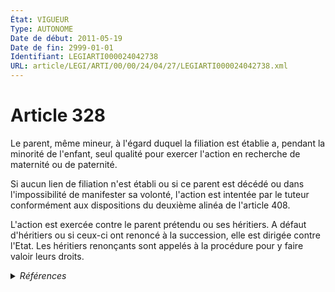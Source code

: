 ```yaml
---
État: VIGUEUR
Type: AUTONOME
Date de début: 2011-05-19
Date de fin: 2999-01-01
Identifiant: LEGIARTI000024042738
URL: article/LEGI/ARTI/00/00/24/04/27/LEGIARTI000024042738.xml
---
```


<h1>Article 328</h1>

Le parent, même mineur, à l'égard duquel la filiation est établie a, pendant la
minorité de l'enfant, seul qualité pour exercer l'action en recherche de
maternité ou de paternité.<br />

Si aucun lien de filiation n'est établi ou si ce parent est décédé ou dans
l'impossibilité de manifester sa volonté, l'action est intentée par le tuteur
conformément aux dispositions du deuxième alinéa de l'article 408.<br />

L'action est exercée contre le parent prétendu ou ses héritiers. A défaut
d'héritiers ou si ceux-ci ont renoncé à la succession, elle est dirigée contre
l'Etat. Les héritiers renonçants sont appelés à la procédure pour y faire valoir
leurs droits.


<details>
  <summary><em>Références</em></summary>

  <h2>Articles faisant référence à l'article</h2>
  
  <ul>
    <li>
      <a href="https://legal.tricoteuses.fr//redirection/LEGIARTI000022357512?vers=git&vers=legifrance">Code civil - article 408 AUTONOME MODIFIE, en vigueur du 2010-06-17 au 2015-10-17</a> CITATION cible
    </li>
    <li>
      <a href="https://legal.tricoteuses.fr//redirection/LEGIARTI000006427392?vers=git&vers=legifrance">Code civil - article 408 AUTONOME MODIFIE, en vigueur du 2009-01-01 au 2010-06-17</a> CITATION cible
    </li>
    <li>
      <a href="https://legal.tricoteuses.fr//redirection/LEGIARTI000031345351?vers=git&vers=legifrance">Code civil - article 408 AUTONOME VIGUEUR, en vigueur depuis le 2015-10-17</a> CITATION cible
    </li>
    <li>
      <a href="https://legal.tricoteuses.fr//redirection/LEGIARTI000006427391?vers=git&vers=legifrance">Code civil - article 408 AUTONOME MODIFIE, en vigueur du 1965-06-15 au 2009-01-01</a> CITATION cible
    </li>
    <li>
      <a href="https://legal.tricoteuses.fr//redirection/LEGIARTI000024023466?vers=git&vers=legifrance">LOI n° 2011-525 du 17 mai 2011 de simplification et d'amélioration de la qualité du droit - article 195 ENTIEREMENT_MODIF</a> MODIFIE source
    </li>
  </ul>
  
  <h2>Références faites par l'article</h2>
  
  <ul>
    <li>
      2011-05-17 MODIFIE cible <a href="https://legal.tricoteuses.fr//redirection/LEGIARTI000024023466?vers=git&vers=legifrance">LOI n° 2011-525 du 17 mai 2011 de simplification et d'amélioration de la qualité du droit - article 195 ENTIEREMENT_MODIF</a>
    </li>
    <li>
      2999-01-01 CITATION cible <a href="https://legal.tricoteuses.fr//redirection/LEGIARTI000038344857?vers=git&vers=legifrance">Code civil - article 311-20 AUTONOME MODIFIE, en vigueur du 2019-03-25 au 2021-01-01</a>
    </li>
    <li>
      2999-01-01 CITATION cible <a href="https://legal.tricoteuses.fr//redirection/LEGIARTI000043889181?vers=git&vers=legifrance">Code civil - article 342-13 AUTONOME VIGUEUR, en vigueur depuis le 2021-08-04</a>
    </li>
    <li>
      2999-01-01 CITATION cible <a href="https://legal.tricoteuses.fr//redirection/LEGIARTI000006425760?vers=git&vers=legifrance">Code civil - article 342-6 AUTONOME VIGUEUR, en vigueur depuis le 2006-07-01</a>
    </li>
    <li>
      2999-01-01 CITATION source <a href="https://legal.tricoteuses.fr//redirection/LEGIARTI000006427391?vers=git&vers=legifrance">Code civil - article 408 AUTONOME MODIFIE, en vigueur du 1965-06-15 au 2009-01-01</a>
    </li>
    <li>
      CODIFICATION source Loi 1803-03-14
    </li>
  </ul>
</details>
